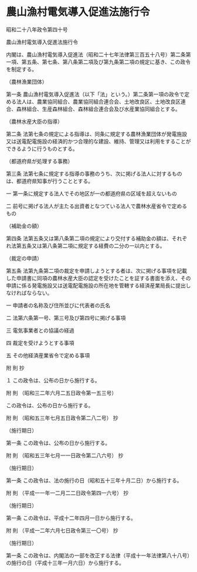 # 農山漁村電気導入促進法施行令

昭和二十八年政令第四十号

農山漁村電気導入促進法施行令

内閣は、農山漁村電気導入促進法（昭和二十七年法律第三百五十八号）第二条第一項、第五条、第七条、第八条第二項及び第九条第二項の規定に基き、この政令を制定する。

（農林漁業団体）

第一条 農山漁村電気導入促進法（以下「法」という。）第二条第一項の政令で定める法人は、農業協同組合、農業協同組合連合会、土地改良区、土地改良区連合、森林組合、生産森林組合、森林組合連合会及び水産業協同組合とする。

（農林水産大臣の指導）

第二条 法第七条の規定による指導は、同条に規定する農林漁業団体が発電施設又は送電配電施設の経済的かつ合理的な建設、維持、管理又は利用をすることができるように行うものとする。

（都道府県が処理する事務）

第三条 法第七条に規定する指導の事務のうち、次に掲げる法人に対するものは、都道府県知事が行うこととする。

一 第一条に規定する法人でその地区が一の都道府県の区域を超えないもの

二 前号に掲げる法人が主たる出資者となつている法人で農林水産省令で定めるもの

（補助金の額）

第四条 法第五条又は第八条第二項の規定により交付する補助金の額は、それぞれ法第五条又は第八条第二項に規定する経費の二分の一以内とする。

（裁定の申請）

第五条 法第九条第二項の裁定を申請しようとする者は、次に掲げる事項を記載した申請書に同項の農林水産大臣の認定を受けたことを証する書面を添え、その申請に係る発電施設又は送電配電施設の所在地を管轄する経済産業局長に提出しなければならない。

一 申請者の名称及び住所並びに代表者の氏名

二 法第六条第一号、第三号及び第四号に掲げる事項

三 電気事業者との協議の経過

四 裁定を受けようとする事項

五 その他経済産業省令で定める事項

附 則 抄

１ この政令は、公布の日から施行する。

附 則 （昭和三二年六月二五日政令第一五三号）

この政令は、公布の日から施行する。

附 則 （昭和五三年七月五日政令第二八二号） 抄

（施行期日）

第一条 この政令は、公布の日から施行する。

附 則 （昭和五三年七月一一日政令第二八六号） 抄

（施行期日）

第一条 この政令は、法の施行の日（昭和五十三年十月二日）から施行する。

附 則 （平成一一年一二月二二日政令第四一六号） 抄

（施行期日）

第一条 この政令は、平成十二年四月一日から施行する。

附 則 （平成一二年六月七日政令第三一〇号） 抄

（施行期日）

第一条 この政令は、内閣法の一部を改正する法律（平成十一年法律第八十八号）の施行の日（平成十三年一月六日）から施行する。
